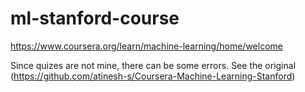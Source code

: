 # ml-stanford-course
https://www.coursera.org/learn/machine-learning/home/welcome

Since quizes are not mine, there can be some errors. See the original (https://github.com/atinesh-s/Coursera-Machine-Learning-Stanford)